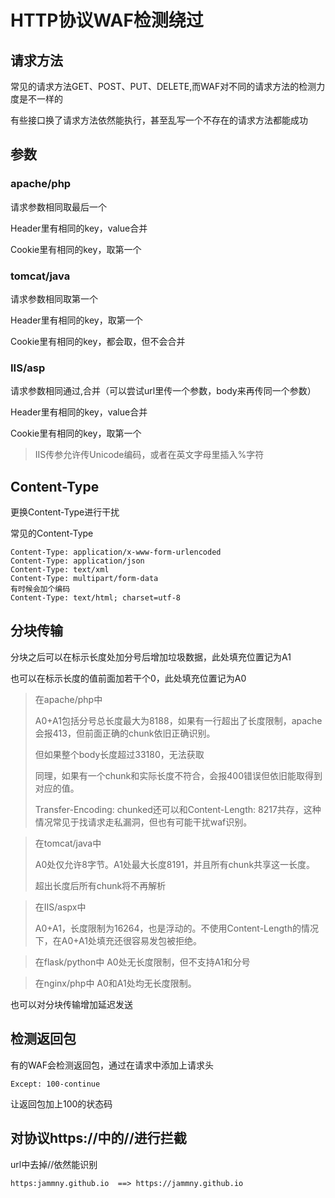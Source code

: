 # HTTP协议WAF检测绕过

## 请求方法

常见的请求方法GET、POST、PUT、DELETE,而WAF对不同的请求方法的检测力度是不一样的

有些接口换了请求方法依然能执行，甚至乱写一个不存在的请求方法都能成功

## 参数

### apache/php

请求参数相同取最后一个

Header里有相同的key，value合并

Cookie里有相同的key，取第一个

### tomcat/java

请求参数相同取第一个

Header里有相同的key，取第一个

Cookie里有相同的key，都会取，但不会合并

### IIS/asp

请求参数相同通过,合并（可以尝试url里传一个参数，body来再传同一个参数）

Header里有相同的key，value合并

Cookie里有相同的key，取第一个

> IIS传参允许传Unicode编码，或者在英文字母里插入%字符

## Content-Type

更换Content-Type进行干扰

常见的Content-Type

    Content-Type: application/x-www-form-urlencoded
    Content-Type: application/json
    Content-Type: text/xml
    Content-Type: multipart/form-data
    有时候会加个编码
    Content-Type: text/html; charset=utf-8

## 分块传输

分块之后可以在标示长度处加分号后增加垃圾数据，此处填充位置记为A1

也可以在标示长度的值前面加若干个0，此处填充位置记为A0

> 在apache/php中
> 
> A0+A1包括分号总长度最大为8188，如果有一行超出了长度限制，apache会报413，但前面正确的chunk依旧正确识别。
> 
> 但如果整个body长度超过33180，无法获取
> 
> 同理，如果有一个chunk和实际长度不符合，会报400错误但依旧能取得到对应的值。
>
> Transfer-Encoding: chunked还可以和Content-Length: 8217共存，这种情况常见于找请求走私漏洞，但也有可能干扰waf识别。

> 在tomcat/java中
> 
> A0处仅允许8字节。A1处最大长度8191，并且所有chunk共享这一长度。
> 
> 超出长度后所有chunk将不再解析

> 在IIS/aspx中
> 
> A0+A1，长度限制为16264，也是浮动的。不使用Content-Length的情况下，在A0+A1处填充还很容易发包被拒绝。

> 在flask/python中
> A0处无长度限制，但不支持A1和分号

> 在nginx/php中
> A0和A1处均无长度限制。

也可以对分块传输增加延迟发送

## 检测返回包

有的WAF会检测返回包，通过在请求中添加上请求头

    Except: 100-continue

让返回包加上100的状态码

## 对协议https://中的//进行拦截

url中去掉//依然能识别

    https:jammny.github.io	==> https://jammny.github.io

